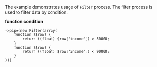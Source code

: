 The example demonstrates usage of `Filter` process. The filter process is used to filter data by condition.

__function condition__

```
->pipe(new Filter(array(
    function ($row) {
        return ((float) $row['income']) > 50000;
    },
    function ($row) {
        return ((float) $row['income']) < 90000;
    },
)))
```
